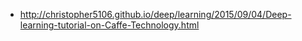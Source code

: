 - http://christopher5106.github.io/deep/learning/2015/09/04/Deep-learning-tutorial-on-Caffe-Technology.html